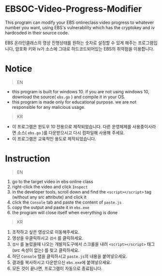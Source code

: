 # EBSOC-Video-Progress-Modifier

This program can modify your EBS onlineclass video progress to whatever number you want,
using EBS's vulnerability which has the cryptokey and iv hardcoded in their source code.

EBS 온라인클래스의 영상 진행상태를 원하는 숫자로 설정할 수 있게 해주는 프로그램입니다, 
암호화 키와 iv가 소스에 그대로 하드코드되어있는 EBS의 취약점을 이용합니다.

# Notice

> EN

- this program is built for windows 10. if you are not using windows 10, download the source( `ebs.go` ) and compile it in your OS.
- this program is made only for educational purpose. we are not responsible for any malicious usage.

> KR

- 이 프로그램은 윈도우 10 전용으로 제작되었습니다. 다른 운영체제를 사용중이사라면 소스( `ebs.go` )를 다운받으시고 다시 컴파일해 사용해 주세요.
- 이 프로그램은 교육적인 용도로 제작되었습니다.

# Instruction

> EN

1. go to the target video in ebs online class
2. right-click the video and click `Inspect`
3. in the developer tools, scroll down and find the `<script></script>` tag (without any src attribute) and click it
4. click the `Console` tab and paste the content of `paste.js` 
5. copy the output and paste it in `ebs.exe` 
6. the program will close itself when everything is done

> KR

1. 조작하고 싶은 영상으로 이동해주세요.
2. 영상을 우클릭하시고 `검사` 를 클릭하세요.
3. `검사` 를 눌렀을때 나오는 개발자도구에서 스크롤을 내려 `<script></script>` 태그(src 속성이 없는) 를 찾고 클릭하세요.
4. 하단 `Console` 탭을 클릭하시고 `paste.js`의 내용을 붙여넣으세요.
5. 결과를 복사하시고 다운받으신 `ebs.exe`에 붙여넣으세요.
6. 모든 것이 끝나면, 프로그램이 자동으로 종료됩니다.

